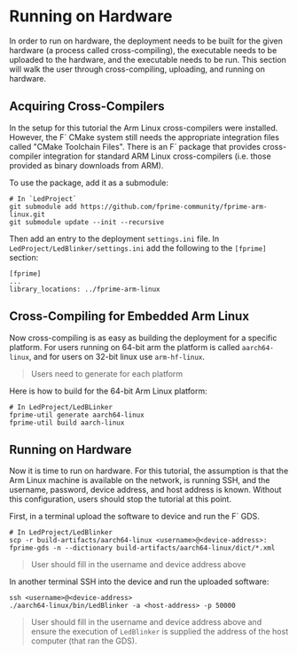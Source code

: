 # Running on Hardware

In order to run on hardware, the deployment needs to be built for the given hardware (a process called cross-compiling), the executable needs to be uploaded to the hardware, and the executable needs to be run. This section will walk the user through cross-compiling, uploading, and running on hardware.

## Acquiring Cross-Compilers

In the setup for this tutorial the Arm Linux cross-compilers were installed. However, the F´ CMake system still needs the appropriate integration files called "CMake Toolchain Files". There is an F´ package that provides cross-compiler integration for standard ARM Linux cross-compilers (i.e. those provided as binary downloads from ARM).

To use the package, add it as a submodule:
```shell
# In `LedProject`
git submodule add https://github.com/fprime-community/fprime-arm-linux.git
git submodule update --init --recursive
```

Then add an entry to the deployment `settings.ini` file. In `LedProject/LedBlinker/settings.ini` add the following to the `[fprime]` section:

```
[fprime]
...
library_locations: ../fprime-arm-linux
```

## Cross-Compiling for Embedded Arm Linux

Now cross-compiling is as easy as building the deployment for a specific platform. For users running on 64-bit arm the platform is called `aarch64-linux`, and for users on 32-bit linux use `arm-hf-linux`.

> Users need to generate for each platform

Here is how to build for the 64-bit Arm Linux platform:

```shell
# In LedProject/LedBLinker
fprime-util generate aarch64-linux
fprime-util build aarch-linux
```

## Running on Hardware

Now it is time to run on hardware. For this tutorial, the assumption is that the Arm Linux machine is available on the network, is running SSH, and the username, password, device address, and host address is known. Without this configuration, users should stop the tutorial at this point.

First, in a terminal upload the software to device and run the F´ GDS.
```
# In LedProject/LedBlinker
scp -r build-artifacts/aarch64-linux <username>@<device-address>:
fprime-gds -n --dictionary build-artifacts/aarch64-linux/dict/*.xml
```
> User should fill in the username and device address above

In another terminal SSH into the device and run the uploaded software:
```shell
ssh <username>@<device-address>
./aarch64-linux/bin/LedBlinker -a <host-address> -p 50000
```
> User should fill in the username and device address above and ensure the execution of `LedBlinker` is supplied the address of the host computer (that ran the GDS).
